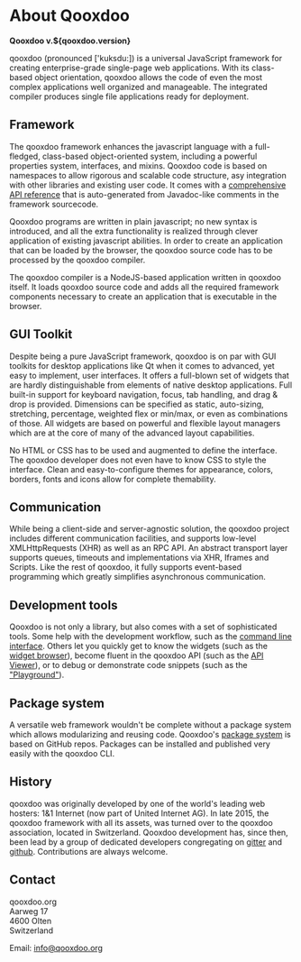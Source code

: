 # About Qooxdoo

**Qooxdoo v.${qooxdoo.version}**

qooxdoo (pronounced ['kuksdu:]) is a universal JavaScript framework for creating
enterprise-grade single-page web applications. With its class-based
object orientation, qooxdoo allows the code of even the most complex
applications well organized and manageable. The integrated compiler produces
single file applications ready for deployment.

## Framework

The qooxdoo framework enhances the javascript language with a full-fledged, class-based 
object-oriented system, including a powerful properties system, interfaces, and mixins. 
Qooxdoo code is based on namespaces to allow rigorous and scalable code structure, 
asy integration with other libraries and existing user code. It comes with a [comprehensive API
reference](apps://apiviewer) that is auto-generated from Javadoc-like
comments in the framework sourcecode.

Qooxdoo programs are written in plain javascript; no new syntax is introduced, and all the
extra functionality is realized through clever application of existing
javascript abilities. In order to create an application that can be loaded by
the browser, the qooxdoo source code has to be processed by the qooxdoo
compiler.

The qooxdoo compiler is a NodeJS-based application written in qooxdoo itself. It
loads qooxdoo source code and adds all the required framework components
necessary to create an application that is executable in the browser.

## GUI Toolkit

Despite being a pure JavaScript framework, qooxdoo is on par with GUI toolkits
for desktop applications like Qt when it comes to advanced, yet easy to implement,
user interfaces. It offers a full-blown set of widgets that are hardly
distinguishable from elements of native desktop applications. Full built-in
support for keyboard navigation, focus, tab handling, and drag & drop is
provided. Dimensions can be specified as static, auto-sizing, stretching,
percentage, weighted flex or min/max, or even as combinations of those. All
widgets are based on powerful and flexible layout managers which are at the core
of many of the advanced layout capabilities.

No HTML or CSS has to be used and augmented to define the interface. The qooxdoo
developer does not even have to know CSS to style the interface. Clean and
easy-to-configure themes for appearance, colors, borders, fonts and icons allow
for complete themability.

## Communication

While being a client-side and server-agnostic solution, the qooxdoo project
includes different communication facilities, and supports low-level
XMLHttpRequests (XHR) as well as an RPC API. An abstract transport layer
supports queues, timeouts and implementations via XHR, Iframes and Scripts. Like
the rest of qooxdoo, it fully supports event-based programming which greatly
simplifies asynchronous communication.

## Development tools

Qooxdoo is not only a library, but also comes with a set of sophisticated tools. Some
help with the development workflow, such as the [command line interface](cli/commands.md). 
Others let you quickly get to know the widgets (such as the [widget browser](apps://widgetbrowser)),
become fluent in the qooxdoo API (such as the [API Viewer](apps://apiviewer)), or
to debug or demonstrate code snippets (such as the ["Playground"](apps://playground)).

## Package system

A versatile web framework wouldn't be complete without a package system which allows
modularizing and reusing code. Qooxdoo's [package system](cli/packages.md) is based
on GitHub repos. Packages can be installed and published very easily with the 
qooxdoo CLI. 

## History

qooxdoo was originally developed by one of the world's leading web hosters: 1&1
Internet (now part of United Internet AG). In late 2015, the qooxdoo framework with
all its assets, was turned over to the qooxdoo association, located in
Switzerland. Qooxdoo development has, since then, been lead by a group of
dedicated developers congregating on [gitter](https://gitter.im/qooxdoo/qooxdoo)
and [github](https://github.com/qooxdoo/qooxdoo). Contributions are always
welcome.

## Contact

qooxdoo.org<br/>
Aarweg 17<br/>
4600 Olten<br/>
Switzerland

Email: [info@qooxdoo.org](mailto:info@qooxdoo.org)
